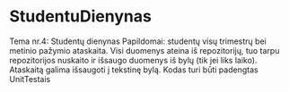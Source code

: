 # StudentuDienynas
Tema nr.4: Studentų dienynas
Papildomai: studentų visų trimestrų bei metinio pažymio ataskaita. Visi duomenys ateina iš repozitorijų,
tuo tarpu repozitorijos nuskaito ir išsaugo duomenys iš bylų (tik jei liks laiko). Ataskaitą galima išsaugoti
į tekstinę bylą. Kodas turi būti padengtas UnitTestais
